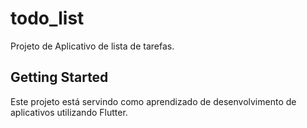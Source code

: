 # todo_list

Projeto de Aplicativo de lista de tarefas.

## Getting Started

Este projeto está servindo como aprendizado de desenvolvimento de aplicativos utilizando Flutter.
